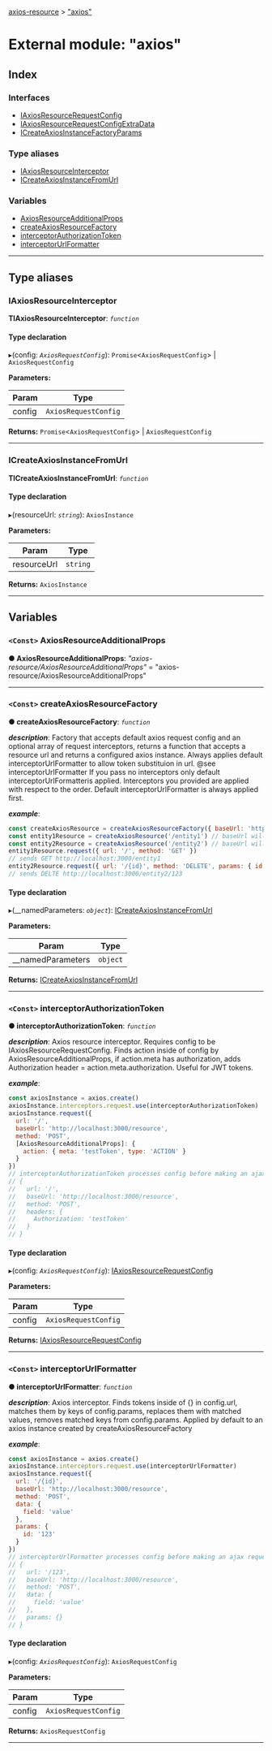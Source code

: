 [axios-resource](../README.md) > ["axios"](../modules/_axios_d_.md)

# External module: "axios"

## Index

### Interfaces

* [IAxiosResourceRequestConfig](../interfaces/_axios_d_.iaxiosresourcerequestconfig.md)
* [IAxiosResourceRequestConfigExtraData](../interfaces/_axios_d_.iaxiosresourcerequestconfigextradata.md)
* [ICreateAxiosInstanceFactoryParams](../interfaces/_axios_d_.icreateaxiosinstancefactoryparams.md)

### Type aliases

* [IAxiosResourceInterceptor](_axios_d_.md#iaxiosresourceinterceptor)
* [ICreateAxiosInstanceFromUrl](_axios_d_.md#icreateaxiosinstancefromurl)

### Variables

* [AxiosResourceAdditionalProps](_axios_d_.md#axiosresourceadditionalprops)
* [createAxiosResourceFactory](_axios_d_.md#createaxiosresourcefactory)
* [interceptorAuthorizationToken](_axios_d_.md#interceptorauthorizationtoken)
* [interceptorUrlFormatter](_axios_d_.md#interceptorurlformatter)

---

## Type aliases

<a id="iaxiosresourceinterceptor"></a>

###  IAxiosResourceInterceptor

**ΤIAxiosResourceInterceptor**: *`function`*

#### Type declaration
▸(config: *`AxiosRequestConfig`*):  `Promise`<`AxiosRequestConfig`> &#124; `AxiosRequestConfig`

**Parameters:**

| Param | Type |
| ------ | ------ |
| config | `AxiosRequestConfig` |

**Returns:**  `Promise`<`AxiosRequestConfig`> &#124; `AxiosRequestConfig`

___
<a id="icreateaxiosinstancefromurl"></a>

###  ICreateAxiosInstanceFromUrl

**ΤICreateAxiosInstanceFromUrl**: *`function`*

#### Type declaration
▸(resourceUrl: *`string`*): `AxiosInstance`

**Parameters:**

| Param | Type |
| ------ | ------ |
| resourceUrl | `string` |

**Returns:** `AxiosInstance`

___

## Variables

<a id="axiosresourceadditionalprops"></a>

### `<Const>` AxiosResourceAdditionalProps

**● AxiosResourceAdditionalProps**: *"axios-resource/AxiosResourceAdditionalProps"* = "axios-resource/AxiosResourceAdditionalProps"

___
<a id="createaxiosresourcefactory"></a>

### `<Const>` createAxiosResourceFactory

**● createAxiosResourceFactory**: *`function`*

*__description__*: Factory that accepts default axios request config and an optional array of request interceptors, returns a function that accepts a resource url and returns a configured axios instance. Always applies default interceptorUrlFormatter to allow token substituion in url. @see interceptorUrlFormatter If you pass no interceptors only default interceptorUrlFormatteris applied. Interceptors you provided are applied with respect to the order. Default interceptorUrlFormatter is always applied first.

*__example__*: 
```js
const createAxiosResource = createAxiosResourceFactory({ baseUrl: 'http://localhost:3000' })
const entity1Resource = createAxiosResource('/entity1') // baseUrl will be http://localhost:3000/entity1
const entity2Resource = createAxiosResource('/entity2') // baseUrl will be http://localhost:3000/entity2
entity1Resource.request({ url: '/', method: 'GET' })
// sends GET http://localhost:3000/entity1
entity2Resource.request({ url: '/{id}', method: 'DELETE', params: { id: '123' } })
// sends DELTE http://localhost:3000/entity2/123
```

#### Type declaration
▸(__namedParameters: *`object`*): [ICreateAxiosInstanceFromUrl](_axios_d_.md#icreateaxiosinstancefromurl)

**Parameters:**

| Param | Type |
| ------ | ------ |
| __namedParameters | `object` |

**Returns:** [ICreateAxiosInstanceFromUrl](_axios_d_.md#icreateaxiosinstancefromurl)

___
<a id="interceptorauthorizationtoken"></a>

### `<Const>` interceptorAuthorizationToken

**● interceptorAuthorizationToken**: *`function`*

*__description__*: Axios resource interceptor. Requires config to be IAxiosResourceRequestConfig. Finds action inside of config by AxiosResourceAdditionalProps, if action.meta has authorization, adds Authorization header = action.meta.authorization. Useful for JWT tokens.

*__example__*: 
```js
const axiosInstance = axios.create()
axiosInstance.interceptors.request.use(interceptorAuthorizationToken)
axiosInstance.request({
  url: '/',
  baseUrl: 'http://localhost:3000/resource',
  method: 'POST',
  [AxiosResourceAdditionalProps]: {
    action: { meta: 'testToken', type: 'ACTION' }
  }
})
// interceptorAuthorizationToken processes config before making an ajax request. Processed config:
// {
//   url: '/',
//   baseUrl: 'http://localhost:3000/resource',
//   method: 'POST',
//   headers: {
//     Authorization: 'testToken'
//   }
// }
```

#### Type declaration
▸(config: *`AxiosRequestConfig`*): [IAxiosResourceRequestConfig](../interfaces/_axios_d_.iaxiosresourcerequestconfig.md)

**Parameters:**

| Param | Type |
| ------ | ------ |
| config | `AxiosRequestConfig` |

**Returns:** [IAxiosResourceRequestConfig](../interfaces/_axios_d_.iaxiosresourcerequestconfig.md)

___
<a id="interceptorurlformatter"></a>

### `<Const>` interceptorUrlFormatter

**● interceptorUrlFormatter**: *`function`*

*__description__*: Axios interceptor. Finds tokens inside of {} in config.url, matches them by keys of config.params, replaces them with matched values, removes matched keys from config.params. Applied by default to an axios instance created by createAxiosResourceFactory

*__example__*: 
```js
const axiosInstance = axios.create()
axiosInstance.interceptors.request.use(interceptorUrlFormatter)
axiosInstance.request({
  url: '/{id}',
  baseUrl: 'http://localhost:3000/resource',
  method: 'POST',
  data: {
    field: 'value'
  },
  params: {
    id: '123'
  }
})
// interceptorUrlFormatter processes config before making an ajax request. Processed config:
// {
//   url: '/123',
//   baseUrl: 'http://localhost:3000/resource',
//   method: 'POST',
//   data: {
//     field: 'value'
//   },
//   params: {}
// }
```

#### Type declaration
▸(config: *`AxiosRequestConfig`*): `AxiosRequestConfig`

**Parameters:**

| Param | Type |
| ------ | ------ |
| config | `AxiosRequestConfig` |

**Returns:** `AxiosRequestConfig`

___

